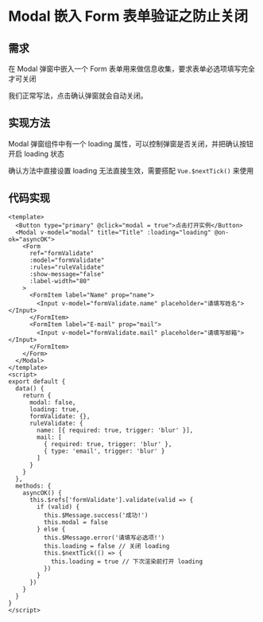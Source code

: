# Modal 嵌入 Form 表单验证之防止关闭

## 需求

在 Modal 弹窗中嵌入一个 Form 表单用来做信息收集，要求表单必选项填写完全才可关闭

我们正常写法，点击确认弹窗就会自动关闭。

## 实现方法

Modal 弹窗组件中有一个 loading 属性，可以控制弹窗是否关闭，并把确认按钮开启 loading 状态

确认方法中直接设置 loading 无法直接生效，需要搭配 `Vue.$nextTick()` 来使用

## 代码实现

```vue
<template>
  <Button type="primary" @click="modal = true">点击打开实例</Button>
  <Modal v-model="modal" title="Title" :loading="loading" @on-ok="asyncOK">
    <Form
      ref="formValidate"
      :model="formValidate"
      :rules="ruleValidate"
      :show-message="false"
      :label-width="80"
    >
      <FormItem label="Name" prop="name">
        <Input v-model="formValidate.name" placeholder="请填写姓名"></Input>
      </FormItem>
      <FormItem label="E-mail" prop="mail">
        <Input v-model="formValidate.mail" placeholder="请填写邮箱"></Input>
      </FormItem>
    </Form>
  </Modal>
</template>
<script>
export default {
  data() {
    return {
      modal: false,
      loading: true,
      formValidate: {},
      ruleValidate: {
        name: [{ required: true, trigger: 'blur' }],
        mail: [
          { required: true, trigger: 'blur' },
          { type: 'email', trigger: 'blur' }
        ]
      }
    }
  },
  methods: {
    asyncOK() {
      this.$refs['formValidate'].validate(valid => {
        if (valid) {
          this.$Message.success('成功!')
          this.modal = false
        } else {
          this.$Message.error('请填写必选项!')
          this.loading = false // 关闭 loading
          this.$nextTick(() => {
            this.loading = true // 下次渲染前打开 loading
          })
        }
      })
    }
  }
}
</script>
```
